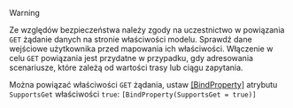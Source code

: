> [!WARNING]
> Ze względów bezpieczeństwa należy zgody na uczestnictwo w powiązania `GET` żądanie danych na stronie właściwości modelu. Sprawdź dane wejściowe użytkownika przed mapowania ich właściwości. Włączenie w celu `GET` powiązania jest przydatne w przypadku, gdy adresowania scenariusze, które zależą od wartości trasy lub ciągu zapytania.
>
> Można powiązać właściwości `GET` żądania, ustaw [[BindProperty]](/dotnet/api/microsoft.aspnetcore.mvc.bindpropertyattribute) atrybutu `SupportsGet` właściwości `true`: `[BindProperty(SupportsGet = true)]`

